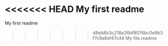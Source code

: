 <<<<<<< HEAD
My first readme
=======
My first readme
>>>>>>> d8eb8b3c218a26bf8076bc0e9b3f7c9a8ef47c44
My file.readme
